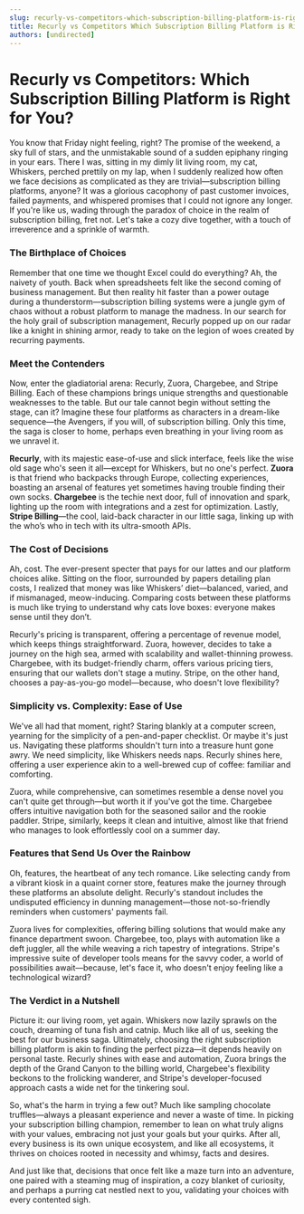 ```yaml
---
slug: recurly-vs-competitors-which-subscription-billing-platform-is-right-for-you
title: Recurly vs Competitors Which Subscription Billing Platform is Right for You
authors: [undirected]
---
```



# Recurly vs Competitors: Which Subscription Billing Platform is Right for You?

You know that Friday night feeling, right? The promise of the weekend, a sky full of stars, and the unmistakable sound of a sudden epiphany ringing in your ears. There I was, sitting in my dimly lit living room, my cat, Whiskers, perched prettily on my lap, when I suddenly realized how often we face decisions as complicated as they are trivial—subscription billing platforms, anyone? It was a glorious cacophony of past customer invoices, failed payments, and whispered promises that I could not ignore any longer. If you're like us, wading through the paradox of choice in the realm of subscription billing, fret not. Let's take a cozy dive together, with a touch of irreverence and a sprinkle of warmth.

### The Birthplace of Choices

Remember that one time we thought Excel could do everything? Ah, the naivety of youth. Back when spreadsheets felt like the second coming of business management. But then reality hit faster than a power outage during a thunderstorm—subscription billing systems were a jungle gym of chaos without a robust platform to manage the madness. In our search for the holy grail of subscription management, Recurly popped up on our radar like a knight in shining armor, ready to take on the legion of woes created by recurring payments.

### Meet the Contenders

Now, enter the gladiatorial arena: Recurly, Zuora, Chargebee, and Stripe Billing. Each of these champions brings unique strengths and questionable weaknesses to the table. But our tale cannot begin without setting the stage, can it? Imagine these four platforms as characters in a dream-like sequence—the Avengers, if you will, of subscription billing. Only this time, the saga is closer to home, perhaps even breathing in your living room as we unravel it.

**Recurly**, with its majestic ease-of-use and slick interface, feels like the wise old sage who's seen it all—except for Whiskers, but no one's perfect. **Zuora** is that friend who backpacks through Europe, collecting experiences, boasting an arsenal of features yet sometimes having trouble finding their own socks. **Chargebee** is the techie next door, full of innovation and spark, lighting up the room with integrations and a zest for optimization. Lastly, **Stripe Billing**—the cool, laid-back character in our little saga, linking up with the who’s who in tech with its ultra-smooth APIs.

### The Cost of Decisions

Ah, cost. The ever-present specter that pays for our lattes and our platform choices alike. Sitting on the floor, surrounded by papers detailing plan costs, I realized that money was like Whiskers’ diet—balanced, varied, and if mismanaged, meow-inducing. Comparing costs between these platforms is much like trying to understand why cats love boxes: everyone makes sense until they don’t. 

Recurly's pricing is transparent, offering a percentage of revenue model, which keeps things straightforward. Zuora, however, decides to take a journey on the high sea, armed with scalability and wallet-thinning prowess. Chargebee, with its budget-friendly charm, offers various pricing tiers, ensuring that our wallets don't stage a mutiny. Stripe, on the other hand, chooses a pay-as-you-go model—because, who doesn't love flexibility?

### Simplicity vs. Complexity: Ease of Use

We've all had that moment, right? Staring blankly at a computer screen, yearning for the simplicity of a pen-and-paper checklist. Or maybe it's just us. Navigating these platforms shouldn't turn into a treasure hunt gone awry. We need simplicity, like Whiskers needs naps. Recurly shines here, offering a user experience akin to a well-brewed cup of coffee: familiar and comforting.

Zuora, while comprehensive, can sometimes resemble a dense novel you can't quite get through—but worth it if you've got the time. Chargebee offers intuitive navigation both for the seasoned sailor and the rookie paddler. Stripe, similarly, keeps it clean and intuitive, almost like that friend who manages to look effortlessly cool on a summer day.

### Features that Send Us Over the Rainbow

Oh, features, the heartbeat of any tech romance. Like selecting candy from a vibrant kiosk in a quaint corner store, features make the journey through these platforms an absolute delight. Recurly's standout includes the undisputed efficiency in dunning management—those not-so-friendly reminders when customers' payments fail.

Zuora lives for complexities, offering billing solutions that would make any finance department swoon. Chargebee, too, plays with automation like a deft juggler, all the while weaving a rich tapestry of integrations. Stripe's impressive suite of developer tools means for the savvy coder, a world of possibilities await—because, let's face it, who doesn't enjoy feeling like a technological wizard?

### The Verdict in a Nutshell

Picture it: our living room, yet again. Whiskers now lazily sprawls on the couch, dreaming of tuna fish and catnip. Much like all of us, seeking the best for our business saga. Ultimately, choosing the right subscription billing platform is akin to finding the perfect pizza—it depends heavily on personal taste. Recurly shines with ease and automation, Zuora brings the depth of the Grand Canyon to the billing world, Chargebee's flexibility beckons to the frolicking wanderer, and Stripe's developer-focused approach casts a wide net for the tinkering soul.

So, what's the harm in trying a few out? Much like sampling chocolate truffles—always a pleasant experience and never a waste of time. In picking your subscription billing champion, remember to lean on what truly aligns with your values, embracing not just your goals but your quirks. After all, every business is its own unique ecosystem, and like all ecosystems, it thrives on choices rooted in necessity and whimsy, facts and desires.

And just like that, decisions that once felt like a maze turn into an adventure, one paired with a steaming mug of inspiration, a cozy blanket of curiosity, and perhaps a purring cat nestled next to you, validating your choices with every contented sigh.
